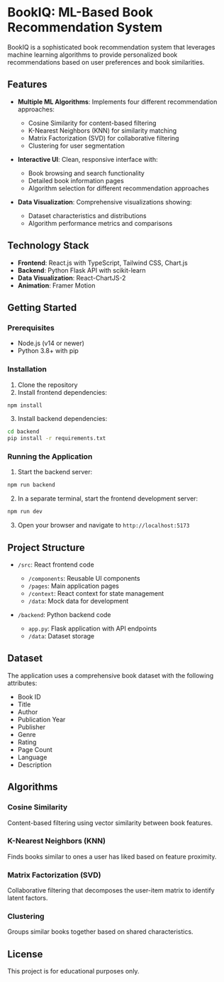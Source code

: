 # BookIQ: ML-Based Book Recommendation System

BookIQ is a sophisticated book recommendation system that leverages machine learning algorithms to provide personalized book recommendations based on user preferences and book similarities.

## Features

- **Multiple ML Algorithms**: Implements four different recommendation approaches:
  - Cosine Similarity for content-based filtering
  - K-Nearest Neighbors (KNN) for similarity matching
  - Matrix Factorization (SVD) for collaborative filtering
  - Clustering for user segmentation

- **Interactive UI**: Clean, responsive interface with:
  - Book browsing and search functionality
  - Detailed book information pages
  - Algorithm selection for different recommendation approaches

- **Data Visualization**: Comprehensive visualizations showing:
  - Dataset characteristics and distributions
  - Algorithm performance metrics and comparisons

## Technology Stack

- **Frontend**: React.js with TypeScript, Tailwind CSS, Chart.js
- **Backend**: Python Flask API with scikit-learn
- **Data Visualization**: React-ChartJS-2
- **Animation**: Framer Motion

## Getting Started

### Prerequisites

- Node.js (v14 or newer)
- Python 3.8+ with pip

### Installation

1. Clone the repository
2. Install frontend dependencies:

```bash
npm install
```

3. Install backend dependencies:

```bash
cd backend
pip install -r requirements.txt
```

### Running the Application

1. Start the backend server:

```bash
npm run backend
```

2. In a separate terminal, start the frontend development server:

```bash
npm run dev
```

3. Open your browser and navigate to `http://localhost:5173`

## Project Structure

- `/src`: React frontend code
  - `/components`: Reusable UI components
  - `/pages`: Main application pages
  - `/context`: React context for state management
  - `/data`: Mock data for development

- `/backend`: Python backend code
  - `app.py`: Flask application with API endpoints
  - `/data`: Dataset storage

## Dataset

The application uses a comprehensive book dataset with the following attributes:
- Book ID
- Title
- Author
- Publication Year
- Publisher
- Genre
- Rating
- Page Count
- Language
- Description

## Algorithms

### Cosine Similarity
Content-based filtering using vector similarity between book features.

### K-Nearest Neighbors (KNN)
Finds books similar to ones a user has liked based on feature proximity.

### Matrix Factorization (SVD)
Collaborative filtering that decomposes the user-item matrix to identify latent factors.

### Clustering
Groups similar books together based on shared characteristics.

## License

This project is for educational purposes only.